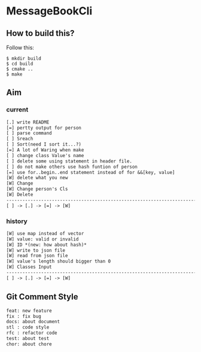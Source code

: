MessageBookCli
==============

How to build this?
------------------

Follow this:

``` shell
$ mkdir build
$ cd build
$ cmake ..
$ make
```

Aim
---

### current

``` txt
[.] write README
[=] pertty output for person
[ ] parse command
[ ] Sreach
[ ] Sort(need I sort it...?)
[=] A lot of Waring when make
[ ] change class Value's name
[ ] delete some using statement in header file.
[ ] do not make others use hash funtion of person
[=] use for..begin..end statement instead of for &&[key, value]
[W] delete what you new
[W] Change
[W] Change person's Cls
[W] Delete
-------------------------------------------------------------------------------
[ ] -> [.] -> [=] -> [W]
```

### history

``` txt
[W] use map instead of vector
[W] value: valid or invalid
[W] ID *(new: how about hash)*
[W] write to json file
[W] read from json file
[W] value's length should bigger than 0
[W] Classes Input
-------------------------------------------------------------------------------
[ ] -> [.] -> [=] -> [W]
```

Git Comment Style
-----------------

``` txt
feat: new feature
fix : fix bug
docs: about document
stl : code style
rfc : refactor code
test: about test
chor: about chore
```

